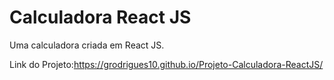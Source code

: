 # Calculadora React JS

Uma calculadora criada em React JS.

Link do Projeto:https://grodrigues10.github.io/Projeto-Calculadora-ReactJS/
